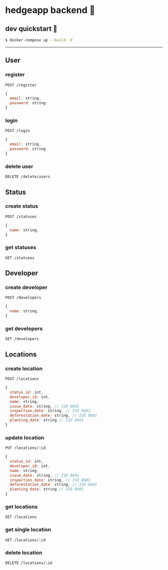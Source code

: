 # hedgeapp backend :hedgehog:

## dev quickstart :construction:

```bash
$ docker-compose up --build -d
```

---

## User

### register

```http
POST /register
```

```js
{
  email: string,
  password: string
}
```

### login

```http
POST /login
```

```js
{
  email: string,
  password: string
}
```

### delete user

```http
DELETE /delete/users
```

## Status

### create status

```http
POST /statuses
```

```js
{
  name: string,
}
```

### get statuses

```http
GET /statuses
```

## Developer

### create developer

```http
POST /developers
```

```js
{
  name: string,
}
```

### get developers

```http
GET /developers
```

## Locations

### create location

```http
POST /locations
```

```js
{
  status_id: int,
  developer_id: int,
  name: string,
  issue_date: string, // ISO 8601
  inspection_date: string, // ISO 8601
  deforestation_date: string, // ISO 8601
  planting_date: string // ISO 8601
}
```

### update location

```http
PUT /locations/:id
```

```js
{
  status_id: int,
  developer_id: int,
  name: string,
  issue_date: string, // ISO 8601
  inspection_date: string, // ISO 8601
  deforestation_date: string, // ISO 8601
  planting_date: string // ISO 8601
}
```

### get locations

```http
GET /locations
```

### get single location

```http
GET /locations/:id
```

### delete location

```http
DELETE /locations/:id
```
